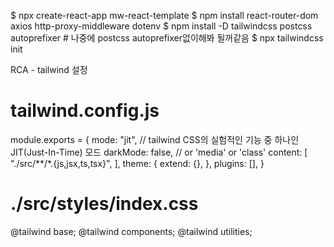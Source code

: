 $ npx create-react-app mw-react-template
$ npm install react-router-dom axios http-proxy-middleware dotenv
$ npm install -D tailwindcss postcss autoprefixer # 나중에 postcss autoprefixer없이해봐 될꺼같음
$ npx tailwindcss init

RCA - tailwind 설정

# tailwind.config.js

module.exports = {
mode: "jit", // tailwind CSS의 실험적인 기능 중 하나인 JIT(Just-In-Time) 모드
darkMode: false, // or 'media' or 'class'
content: [
"./src/**/*.{js,jsx,ts,tsx}",
 ],
theme: {
extend: {},
},
plugins: [],
}

# ./src/styles/index.css

@tailwind base;
@tailwind components;
@tailwind utilities;
